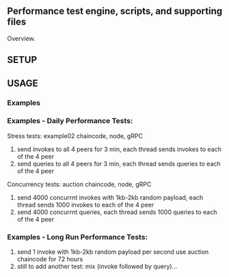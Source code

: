 ## Performance test engine, scripts, and supporting files
Overview.

## SETUP

## USAGE 


### Examples
 

### Examples - Daily Performance Tests:
 
Stress tests: example02 chaincode, node, gRPC

1. send invokes to all 4 peers for 3 min, each thread sends invokes to each of the 4 peer
2. send queries to all 4 peers for 3 min, each thread sends queries to each of the 4 peer

Concurrency tests: auction chaincode, node, gRPC

1. send 4000 concurrnt invokes with 1kb-2kb random payload, each thread sends 1000 invokes to each of the 4 peer
2. send 4000 concurrnt queries, each thread sends 1000 queries to each of the 4 peer

### Examples - Long Run Performance Tests:

1. send 1 invoke with 1kb-2kb random payload per second use auction chaincode for 72 hours
2. still to add another test: mix (invoke followed by query)...

